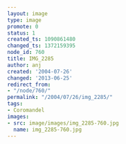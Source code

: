 ```yaml
---
layout: image
type: image
promote: 0
status: 1
created_ts: 1090861480
changed_ts: 1372159395
node_id: 760
title: IMG_2285
author: anj
created: '2004-07-26'
changed: '2013-06-25'
redirect_from:
- "/node/760/"
permalink: "/2004/07/26/img_2285/"
tags:
- Coromandel
images:
- src: image/images/img_2285-760.jpg
  name: img_2285-760.jpg
---
```


